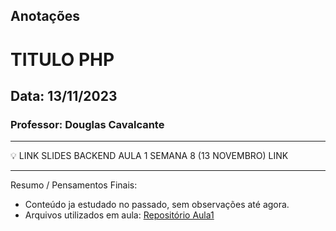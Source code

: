 ## Anotações

# TITULO PHP

## Data: 13/11/2023

### Professor: Douglas Cavalcante

---

💡 LINK SLIDES BACKEND AULA 1 SEMANA 8 (13 NOVEMBRO)
LINK

---

Resumo / Pensamentos Finais:

- Conteúdo ja estudado no passado, sem observações até agora.
- Arquivos utilizados em aula: [Repositório Aula1]()
